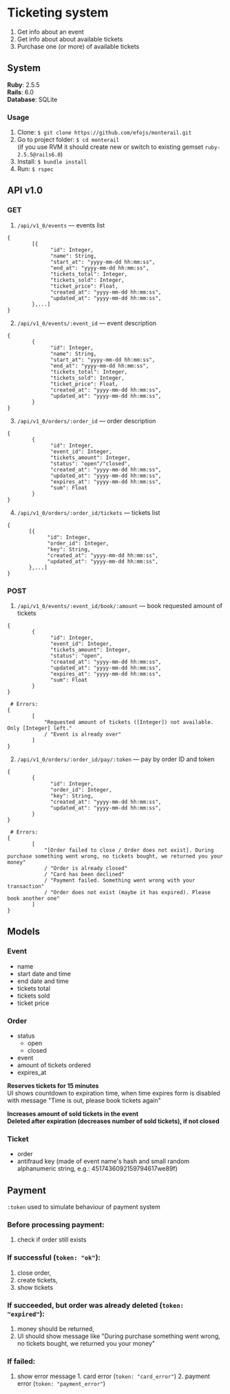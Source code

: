 # Ticketing system
1. Get info about an event
2. Get info about about available tickets
3. Purchase one (or more) of available tickets

## System
**Ruby**: 2.5.5  
**Rails**: 6.0  
**Database**: SQLite

### Usage
1. Clone: `$ git clone https://github.com/efojs/monterail.git`
2. Go to project folder: `$ cd monterail`  
  (if you use RVM it should create new or switch to existing gemset `ruby-2.5.5@rails6.0`)
3. Install: `$ bundle install`
4. Run: `$ rspec`


## API v1.0

### GET
1. `/api/v1_0/events` — events list
```
{
        [{
              "id": Integer,
              "name": String,
              "start_at": "yyyy-mm-dd hh:mm:ss",
              "end_at": "yyyy-mm-dd hh:mm:ss",
              "tickets_total": Integer,
              "tickets_sold": Integer,
              "ticket_price": Float,
              "created_at": "yyyy-mm-dd hh:mm:ss",
              "updated_at": "yyyy-mm-dd hh:mm:ss",
        },...]
}
```
2. `/api/v1_0/events/:event_id` — event description
```
{  
        {
              "id": Integer,
              "name": String,
              "start_at": "yyyy-mm-dd hh:mm:ss",
              "end_at": "yyyy-mm-dd hh:mm:ss",
              "tickets_total": Integer,
              "tickets_sold": Integer,
              "ticket_price": Float,
              "created_at": "yyyy-mm-dd hh:mm:ss",
              "updated_at": "yyyy-mm-dd hh:mm:ss",
        }
}
```
3. `/api/v1_0/orders/:order_id` — order description
```
{  
        {
              "id": Integer,
              "event_id": Integer,
              "tickets_amount": Integer,
              "status": "open"/"closed",
              "created_at": "yyyy-mm-dd hh:mm:ss",
              "updated_at": "yyyy-mm-dd hh:mm:ss",
              "expires_at": "yyyy-mm-dd hh:mm:ss",
              "sum": Float
        }
}
```
4. `/api/v1_0/orders/:order_id/tickets` — tickets list
```
{  
       [{     
             "id": Integer,
             "order_id": Integer,
             "key": String,              
             "created_at": "yyyy-mm-dd hh:mm:ss",
             "updated_at": "yyyy-mm-dd hh:mm:ss",
       },...]
}
```

### POST
1. `/api/v1_0/events/:event_id/book/:amount` — book requested amount of tickets
```
{  
        {
              "id": Integer,
              "event_id": Integer,
              "tickets_amount": Integer,
              "status": "open",
              "created_at": "yyyy-mm-dd hh:mm:ss",
              "updated_at": "yyyy-mm-dd hh:mm:ss",
              "expires_at": "yyyy-mm-dd hh:mm:ss",
              "sum": Float
        }
}

 # Errors:
{
        [
            "Requested amount of tickets ([Integer]) not available. Only [Integer] left."
            / "Event is already over"
        ]
}
```
2. `/api/v1_0/orders/:order_id/pay/:token` — pay by order ID and token
```
{  
        {     
              "id": Integer,
              "order_id": Integer,
              "key": String,              
              "created_at": "yyyy-mm-dd hh:mm:ss",
              "updated_at": "yyyy-mm-dd hh:mm:ss",
        }
}

 # Errors:
{
        [
            "[Order failed to close / Order does not exist]. During purchase something went wrong, no tickets bought, we returned you your money"
            / "Order is already closed"
            / "Card has been declined"
            / "Payment failed. Something went wrong with your transaction"
            / "Order does not exist (maybe it has expired). Please book another one"
        ]
}
```

## Models
### Event
- name
- start date and time
- end date and time
- tickets total
- tickets sold
- ticket price

### Order
- status
  - open
  - closed
- event
- amount of tickets ordered
- expires_at  


**Reserves tickets for 15 minutes**  
UI shows countdown to expiration time, when time expires form is disabled with message "Time is out, please book tickets again"

**Increases amount of sold tickets in the event**  
**Deleted after expiration (decreases number of sold tickets), if not closed**  

### Ticket
- order
- antifraud key (made of event name's hash and small random alphanumeric string, e.g.: 4517436092159794617we89f)

## Payment
`:token` used to simulate behaviour of payment system
### Before processing payment:  
  1. check if order still exists

### If successful (`token: "ok"`):  
  1. close order,
  2. create tickets,
  3. show tickets

### If succeeded, but order was already deleted (`token: "expired"`):
  1. money should be returned,
  2. UI should show message like "During purchase something went wrong, no tickets bought, we returned you your money"

### If failed:
  1. show error message
    1. card error (`token: "card_error"`)
    2. payment error (`token: "payment_error"`)

